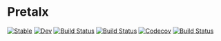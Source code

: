 # Pretalx

[![Stable](https://img.shields.io/badge/docs-stable-blue.svg)](https://oxinabox.github.io/Pretalx.jl/stable)
[![Dev](https://img.shields.io/badge/docs-dev-blue.svg)](https://oxinabox.github.io/Pretalx.jl/dev)
[![Build Status](https://travis-ci.com/oxinabox/Pretalx.jl.svg?branch=master)](https://travis-ci.com/oxinabox/Pretalx.jl)
[![Build Status](https://ci.appveyor.com/api/projects/status/github/oxinabox/Pretalx.jl?svg=true)](https://ci.appveyor.com/project/oxinabox/Pretalx-jl)
[![Codecov](https://codecov.io/gh/oxinabox/Pretalx.jl/branch/master/graph/badge.svg)](https://codecov.io/gh/oxinabox/Pretalx.jl)
[![Build Status](https://api.cirrus-ci.com/github/oxinabox/Pretalx.jl.svg)](https://cirrus-ci.com/github/oxinabox/Pretalx.jl)
